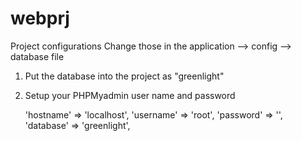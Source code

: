 # webprj

Project configurations 
Change those in the application --> config --> database file 


1) Put the database into the project as "greenlight"


2) Setup your PHPMyadmin user name and password

	'hostname' => 'localhost',
	'username' => 'root',
	'password' => '',
	'database' => 'greenlight',
	
